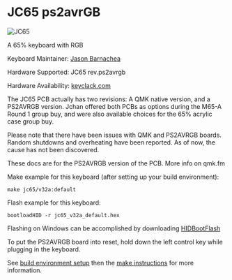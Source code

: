 JC65 ps2avrGB
=======

![JC65](https://i.imgur.com/9cJ9UbX.jpg)

A 65% keyboard with RGB

Keyboard Maintainer: [Jason Barnachea](https://github.com/nautxx)  

Hardware Supported: JC65 rev.ps2avrgb  

Hardware Availability: [keyclack.com](https://keyclack.com/)  

The JC65 PCB actually has two revisions: A QMK native version, and a PS2AVRGB version. Jchan offered both PCBs as options during the M65-A Round 1 group buy, and were also available choices for the 65% acrylic case group buy.

Please note that there have been issues with QMK and PS2AVRGB boards. Random shutdowns and overheating have been reported. As of now, the cause has not been discovered. 

These docs are for the PS2AVRGB version of the PCB. More info on qmk.fm

Make example for this keyboard (after setting up your build environment):

    make jc65/v32a:default
    
Flash example for this keyboard:

    bootloadHID -r jc65_v32a_default.hex

Flashing on Windows can be accomplished by downloading [HIDBootFlash](http://vusb.wikidot.com/project:hidbootflash)

To put the PS2AVRGB board into reset, hold down the left control key while plugging in the keyboard. 

See [build environment setup](https://docs.qmk.fm/#/getting_started_build_tools) then the [make instructions](https://docs.qmk.fm/#/getting_started_make_guide) for more information.
